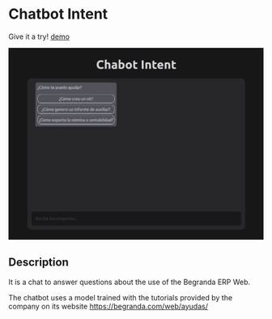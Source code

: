 # Chatbot Intent

Give it a try! [demo](https://chatbot-intent.vercel.app/)

![chatbot intent!](https://github.com/mateo-gomez/chatbot-intent/blob/main/preview/preview.png?raw=true)

## Description

It is a chat to answer questions about the use of the Begranda ERP Web.

The chatbot uses a model trained with the tutorials provided by the company on its website https://begranda.com/web/ayudas/

